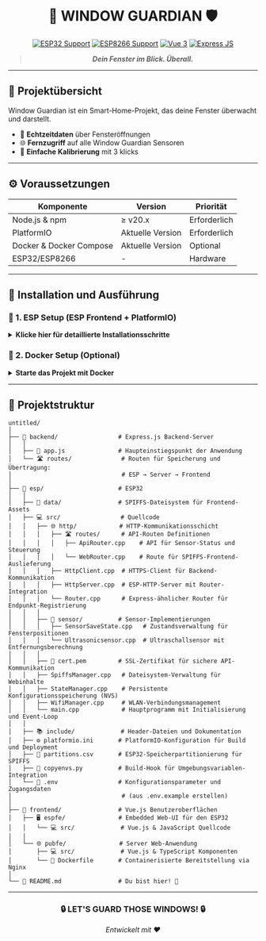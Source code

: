 <div align="center">
  <h1>🏡 WINDOW GUARDIAN 🛡️</h1>

  <p>
    <a href="https://www.espressif.com/"><img src="https://img.shields.io/badge/ESP32-Supported-blue.svg" alt="ESP32 Support"></a>
    <a href="https://www.espressif.com/"><img src="https://img.shields.io/badge/ESP8266-Supported-blue.svg" alt="ESP8266 Support"></a>
    <a href="https://vuejs.org/"><img src="https://img.shields.io/badge/Vue-3.5.13-brightgreen.svg" alt="Vue 3"></a>
    <a href="https://expressjs.com/"><img src="https://img.shields.io/badge/Express-4.16-orange.svg" alt="Express JS"></a>
  </p>

  <blockquote>
    <em><strong>Dein Fenster im Blick. Überall.</strong></em>
  </blockquote>
</div>

---

## 🌟 Projektübersicht

Window Guardian ist ein Smart-Home-Projekt, das deine Fenster überwacht und darstellt.

- 🔔 **Echtzeitdaten** über Fensteröffnungen
- 🌐 **Fernzugriff** auf alle Window Guardian Sensoren
- 🔄 **Einfache Kalibrierung** mit 3 klicks

---

## ⚙️ Voraussetzungen

| Komponente | Version          | Priorität |
|------------|------------------|-----------|
| Node.js & npm | ≥ v20.x          | Erforderlich |
| PlatformIO | Aktuelle Version | Erforderlich |
| Docker & Docker Compose | Aktuelle Version | Optional |
| ESP32/ESP8266 | -                | Hardware |

---

## 🚀 Installation und Ausführung

### 🔧 1. ESP Setup (ESP Frontend + PlatformIO)

<details>
<summary><b>Klicke hier für detaillierte Installationsschritte</b></summary>

#### 📦 1.1. ESP Frontend-Abhängigkeiten installieren
```bash
  cd frontend/espfe
  npm install
```

#### 🏗️ 1.2. Frontend für ESP bauen
```bash
  npm run build
```

#### 📂 1.3. Zum ESP-Verzeichnis navigieren
```bash
  cd ../../esp
```

#### ⚡ 1.4. Umgebungsvariablen konfigurieren
```bash
  cp .env.example .env
  # .env-Datei nach Bedarf anpassen (WiFi-Daten usw.)
```

#### 📤 1.5. Dateisystem auf den ESP hochladen
```bash
  pio run -t uploadfs
```

> 💡 **Pro-Tipp:** Überprüfe den COM-Port in der Platformio-Konfiguration!

#### 📡 1.6. ESP-Programm hochladen & starten
```bash
  pio run -t upload -t monitor
```
</details>

### 🐳 2. Docker Setup (Optional)

<details>
<summary><b>Starte das Projekt mit Docker</b></summary>

#### 🔄 API-Container starten:
```bash
  docker run -p 3000:3000 registry.thorge-engelmann.de/window_quardian_pubapi:latest
```

#### 🖥️ Frontend-Container starten:
```bash
  docker run -p 8080:80 registry.thorge-engelmann.de/window_quardian_pubfe:latest
```

#### 🔗 Zusammen mit Docker Compose:
```yaml
# docker-compose.yml
version: '3'
services:
  api:
    image: registry.thorge-engelmann.de/window_quardian_pubapi:latest
    ports:
      - "3000:3000"
  frontend:
    image: registry.thorge-engelmann.de/window_quardian_pubfe:latest
    ports:
      - "8080:80"
    depends_on:
      - api
```

```bash
  docker-compose up -d
```
</details>

---

## 📁 Projektstruktur

```
untitled/
│
├── 🔌 backend/                 # Express.js Backend-Server
│   │
│   ├── 🚀 app.js               # Haupteinstiegspunkt der Anwendung
│   └── 🛣️ routes/              # Routen für Speicherung und Übertragung: 
│                               # ESP → Server → Frontend
│
├── 🤖 esp/                     # ESP32
│   │
│   ├── 📂 data/                # SPIFFS-Dateisystem für Frontend-Assets
│   ├── 💻 src/                 # Quellcode
│   │   ├── 🌐 http/            # HTTP-Kommunikationsschicht
│   │   │   ├── 🛣️ routes/      # API-Routen Definitionen
│   │   │   │   ├── ApiRouter.cpp    # API für Sensor-Status und Steuerung
│   │   │   │   └── WebRouter.cpp    # Route für SPIFFS-Frontend-Auslieferung
│   │   │   ├── HttpClient.cpp  # HTTPS-Client für Backend-Kommunikation
│   │   │   ├── HttpServer.cpp  # ESP-HTTP-Server mit Router-Integration
│   │   │   └── Router.cpp      # Express-ähnlicher Router für Endpunkt-Registrierung
│   │   │
│   │   ├── 📡 sensor/          # Sensor-Implementierungen
│   │   │   ├── SensorSaveState.cpp   # Zustandsverwaltung für Fensterpositionen
│   │   │   └── Ultrasonicsensor.cpp  # Ultraschallsensor mit Entfernungsberechnung
│   │   │
│   │   ├── 🔐 cert.pem         # SSL-Zertifikat für sichere API-Kommunikation
│   │   ├── SpiffsManager.cpp   # Dateisystem-Verwaltung für Webinhalte
│   │   ├── StateManager.cpp    # Persistente Konfigurationsspeicherung (NVS)
│   │   ├── WifiManager.cpp     # WLAN-Verbindungsmanagement
│   │   └── main.cpp            # Hauptprogramm mit Initialisierung und Event-Loop
│   │
│   ├── 📚 include/             # Header-Dateien und Dokumentation
│   ├── ⚙️ platformio.ini       # PlatformIO-Konfiguration für Build und Deployment
│   ├── 💾 partitions.csv       # ESP32-Speicherpartitionierung für SPIFFS
│   ├── 🔄 copyenvs.py          # Build-Hook für Umgebungsvariablen-Integration
│   └── 🔑 .env                 # Konfigurationsparameter und Zugangsdaten
│                               # (aus .env.example erstellen)
│
├── 🎨 frontend/                # Vue.js Benutzeroberflächen
│   ├── 🖥️ espfe/               # Embedded Web-UI für den ESP32
│   │   └── 💻 src/             # Vue.js & JavaScript Quellcode
│   │
│   └── 🌐 pubfe/               # Server Web-Anwendung
│       ├── 💻 src/             # Vue.js & TypeScript Komponenten
│       └── 🐳 Dockerfile       # Containerisierte Bereitstellung via Nginx
│
└── 📝 README.md                # Du bist hier! 👋
```

---

<div align="center">

### 🔒 LET'S GUARD THOSE WINDOWS! 🔒

<i>Entwickelt mit ❤️</i>

</div>

